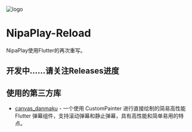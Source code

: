 ![logo](https://github.com/user-attachments/assets/5366a99f-8906-4198-b2cf-2553252c0fb4)
# NipaPlay-Reload
NipaPlay使用Flutter的再次重写。
## 开发中......请关注Releases进度
## 使用的第三方库
- [canvas_danmaku](https://pub.dev/packages/canvas_danmaku) - 一个使用 CustomPainter 进行直接绘制的简易高性能 Flutter 弹幕组件，支持滚动弹幕和静止弹幕，具有高性能和简单易用的特点。
